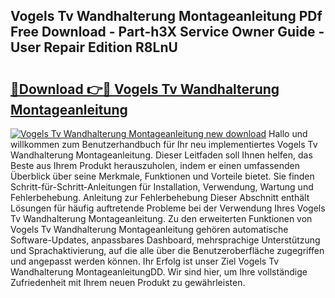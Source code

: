 ## Vogels Tv Wandhalterung Montageanleitung PDf Free Download - Part-h3X Service Owner Guide - User Repair Edition R8LnU

# <h2><a href="http://df90gj1.blite.top/?on=Vogels+Tv+Wandhalterung+Montageanleitung">🔗Download 👉🔴 Vogels Tv Wandhalterung Montageanleitung</a></h2>

[![Vogels Tv Wandhalterung Montageanleitung new download](https://i.imgur.com/lujVjoI.png)](http://df90gj1.blite.top/?on=Vogels+Tv+Wandhalterung+Montageanleitung)
Hallo und willkommen zum Benutzerhandbuch für Ihr neu implementiertes Vogels Tv Wandhalterung Montageanleitung. Dieser Leitfaden soll Ihnen helfen, das Beste aus Ihrem Produkt herauszuholen, indem er einen umfassenden Überblick über seine Merkmale, Funktionen und Vorteile bietet. Sie finden Schritt-für-Schritt-Anleitungen für Installation, Verwendung, Wartung und Fehlerbehebung. Anleitung zur Fehlerbehebung Dieser Abschnitt enthält Lösungen für häufig auftretende Probleme bei der Verwendung Ihres Vogels Tv Wandhalterung Montageanleitung. Zu den erweiterten Funktionen von Vogels Tv Wandhalterung Montageanleitung gehören automatische Software-Updates, anpassbares Dashboard, mehrsprachige Unterstützung und Sprachaktivierung, auf die alle über die Benutzeroberfläche zugegriffen und angepasst werden können. Ihr Erfolg ist unser Ziel Vogels Tv Wandhalterung MontageanleitungDD. Wir sind hier, um Ihre vollständige Zufriedenheit mit Ihrem neuen Produkt zu gewährleisten.
